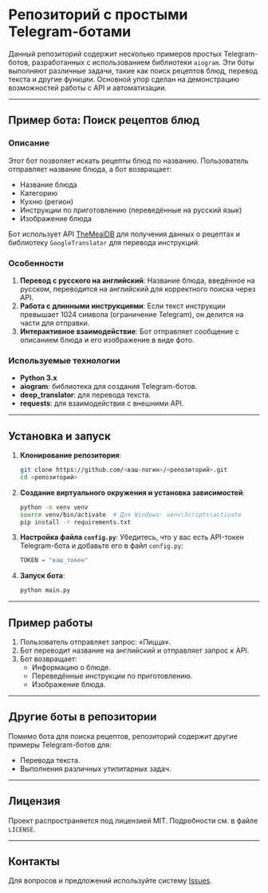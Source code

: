 # Репозиторий с простыми Telegram-ботами

Данный репозиторий содержит несколько примеров простых Telegram-ботов, разработанных с использованием библиотеки `aiogram`. Эти боты выполняют различные задачи, такие как поиск рецептов блюд, перевод текста и другие функции. Основной упор сделан на демонстрацию возможностей работы с API и автоматизации.

---

## Пример бота: Поиск рецептов блюд

### Описание
Этот бот позволяет искать рецепты блюд по названию. Пользователь отправляет название блюда, а бот возвращает:
- Название блюда
- Категорию
- Кухню (регион)
- Инструкции по приготовлению (переведённые на русский язык)
- Изображение блюда

Бот использует API [TheMealDB](https://www.themealdb.com/) для получения данных о рецептах и библиотеку `GoogleTranslator` для перевода инструкций.

### Особенности
1. **Перевод с русского на английский**: Название блюда, введённое на русском, переводится на английский для корректного поиска через API.
2. **Работа с длинными инструкциями**: Если текст инструкции превышает 1024 символа (ограничение Telegram), он делится на части для отправки.
3. **Интерактивное взаимодействие**: Бот отправляет сообщение с описанием блюда и его изображение в виде фото.

### Используемые технологии
- **Python 3.x**
- **aiogram**: библиотека для создания Telegram-ботов.
- **deep_translator**: для перевода текста.
- **requests**: для взаимодействия с внешними API.

---

## Установка и запуск

1. **Клонирование репозитория**:
   ```bash
   git clone https://github.com/<ваш-логин>/<репозиторий>.git
   cd <репозиторий>
   ```

2. **Создание виртуального окружения и установка зависимостей**:
   ```bash
   python -m venv venv
   source venv/bin/activate  # Для Windows: venv\Scripts\activate
   pip install -r requirements.txt
   ```

3. **Настройка файла `config.py`**:
   Убедитесь, что у вас есть API-токен Telegram-бота и добавьте его в файл `config.py`:
   ```python
   TOKEN = "ваш_токен"
   ```

4. **Запуск бота**:
   ```bash
   python main.py
   ```

---

## Пример работы

1. Пользователь отправляет запрос: «Пицца».
2. Бот переводит название на английский и отправляет запрос к API.
3. Бот возвращает:
   - Информацию о блюде.
   - Переведённые инструкции по приготовлению.
   - Изображение блюда.

---

## Другие боты в репозитории
Помимо бота для поиска рецептов, репозиторий содержит другие примеры Telegram-ботов для:
- Перевода текста.
- Выполнения различных утилитарных задач.

---

## Лицензия
Проект распространяется под лицензией MIT. Подробности см. в файле `LICENSE`.

---

## Контакты
Для вопросов и предложений используйте систему [Issues](https://github.com/<MamaFima>/<lessone22>/issues).

 
